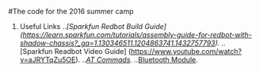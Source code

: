 #The code for the 2016 summer camp


1. Useful Links
..*[Sparkfun Redbot Build Guide] (https://learn.sparkfun.com/tutorials/assembly-guide-for-redbot-with-shadow-chassis?_ga=1.130346511.1204863741.1432757793).
..*[Sparkfun Readbot Video Guide] (https://www.youtube.com/watch?v=aJRYTqZu5OE).
..*[AT Commads](https://learn.adafruit.com/introducing-adafruit-ble-bluetooth-low-energy-friend/standard-at).
..*[Bluetooth Module](https://learn.adafruit.com/introducing-the-adafruit-bluefruit-le-uart-friend).
